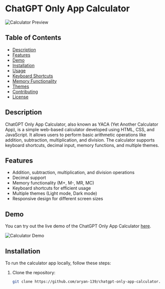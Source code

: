 # ChatGPT Only App Calculator

![Calculator Preview](./calculator-preview.png)

## Table of Contents
- [Description](#description)
- [Features](#features)
- [Demo](#demo)
- [Installation](#installation)
- [Usage](#usage)
- [Keyboard Shortcuts](#keyboard-shortcuts)
- [Memory Functionality](#memory-functionality)
- [Themes](#themes)
- [Contributing](#contributing)
- [License](#license)

## Description
ChatGPT Only App Calculator, also known as YACA (Yet Another Calculator App), is a simple web-based calculator developed using HTML, CSS, and JavaScript. It allows users to perform basic arithmetic operations like addition, subtraction, multiplication, and division. The calculator supports keyboard shortcuts, decimal input, memory functions, and multiple themes.

## Features
- Addition, subtraction, multiplication, and division operations
- Decimal support
- Memory functionality (M+, M-, MR, MC)
- Keyboard shortcuts for efficient usage
- Multiple themes (Light mode, Dark mode)
- Responsive design for different screen sizes

## Demo
You can try out the live demo of the ChatGPT Only App Calculator [here](https://your-calculator-app-url).

![Calculator Demo](./calculator-demo.gif)

## Installation
To run the calculator app locally, follow these steps:

1. Clone the repository:
   ```bash
   git clone https://github.com/aryan-139/chatgpt-only-app-calculator.git
